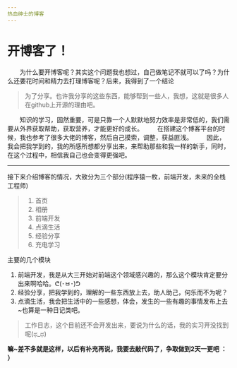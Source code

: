 ```yaml
---
热血绅士的博客
---
```

# 开博客了！
　　为什么要开博客呢？其实这个问题我也想过，自己做笔记不就可以了吗？为什么还要花时间和精力去打理博客呢？后来，我得到了一个结论
> 为了分享。也许我分享的这些东西，能够帮到一些人，我想，这就是很多人在github上开源的理由吧。

　　知识的学习，固然重要，可是只靠一个人默默地努力效率是非常低的，我们需要从外界获取帮助，获取营养，才能更好的成长。
　　在搭建这个博客平台的时候，我也参考了很多大佬的博客，然后自己摸索，调整，获益匪浅。
　　因此，我会把我学到的，我的所感所想都分享出来，来帮助那些和我一样的新手，同时，在这个过程中，相信我自己也会变得更强吧。

---
接下来介绍博客的情况，大致分为三个部分(程序猿一枚，前端开发，未来的全栈工程师)
> 1. 首页
> 2. 相册
> 3. 前端开发
> 4. 点滴生活
> 5. 经验分享
> 6. 充电学习

主要的几个模块
1. 前端开发，我是从大三开始对前端这个领域感兴趣的，那么这个模块肯定要分出来啊哈哈。ᕦ(･ㅂ･)ᕤ
2. 经验分享，把我学到的，理解的一些东西放上去，助人助己，何乐而不为呢？
3. 点滴生活，我会把生活中的一些感想，体会，发生的一些有趣的事情发布上去~也算是一种日记类吧。

> 工作日志，这个目前还不会开发出来，要说为什么的话，我的实习开没找到呢(ಥ_ಥ) 

**嘛~差不多就是这样，以后有补充再说，我要去敲代码了，争取做到2天一更吧 ： ）**
